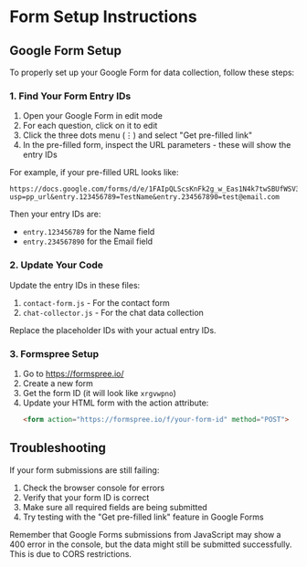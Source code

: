 # Form Setup Instructions

## Google Form Setup

To properly set up your Google Form for data collection, follow these steps:

### 1. Find Your Form Entry IDs

1. Open your Google Form in edit mode
2. For each question, click on it to edit
3. Click the three dots menu (⋮) and select "Get pre-filled link"
4. In the pre-filled form, inspect the URL parameters - these will show the entry IDs

For example, if your pre-filled URL looks like:
```
https://docs.google.com/forms/d/e/1FAIpQLScsKnFk2g_w_Eas1N4k7twSBUfWSV3fsLf1AesxPYNKrU5gAg/viewform?usp=pp_url&entry.123456789=TestName&entry.234567890=test@email.com
```

Then your entry IDs are:
- `entry.123456789` for the Name field
- `entry.234567890` for the Email field

### 2. Update Your Code

Update the entry IDs in these files:

1. `contact-form.js` - For the contact form
2. `chat-collector.js` - For the chat data collection

Replace the placeholder IDs with your actual entry IDs.

### 3. Formspree Setup

1. Go to https://formspree.io/
2. Create a new form
3. Get the form ID (it will look like `xrgvwpno`)
4. Update your HTML form with the action attribute:
   ```html
   <form action="https://formspree.io/f/your-form-id" method="POST">
   ```

## Troubleshooting

If your form submissions are still failing:

1. Check the browser console for errors
2. Verify that your form ID is correct
3. Make sure all required fields are being submitted
4. Try testing with the "Get pre-filled link" feature in Google Forms

Remember that Google Forms submissions from JavaScript may show a 400 error in the console, but the data might still be submitted successfully. This is due to CORS restrictions.